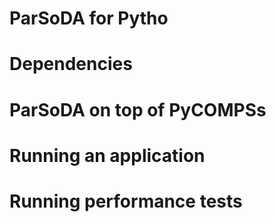# ParSoDA for Pytho

# Dependencies

# ParSoDA on top of PyCOMPSs

# Running an application

# Running performance tests


